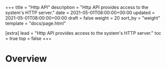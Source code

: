 +++
title = "Http API"
description = "Http API provides access to the system's HTTP server."
date = 2021-05-01T08:00:00+00:00
updated = 2021-05-01T08:00:00+00:00
draft = false
weight = 20
sort_by = "weight"
template = "docs/page.html"

[extra]
lead = "Http API provides access to the system's HTTP server."
toc = true
top = false
+++

# Overview
